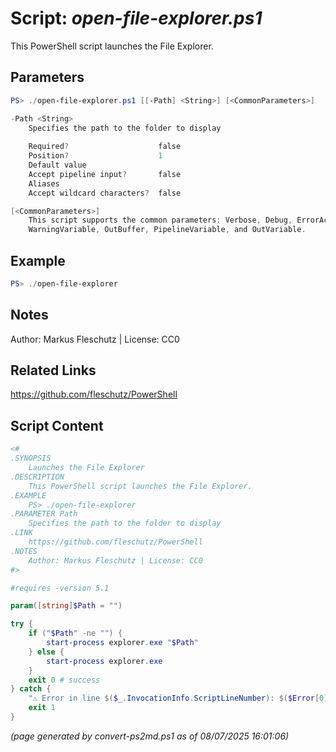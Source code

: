 Script: *open-file-explorer.ps1*
========================

This PowerShell script launches the File Explorer.

Parameters
----------
```powershell
PS> ./open-file-explorer.ps1 [[-Path] <String>] [<CommonParameters>]

-Path <String>
    Specifies the path to the folder to display
    
    Required?                    false
    Position?                    1
    Default value                
    Accept pipeline input?       false
    Aliases                      
    Accept wildcard characters?  false

[<CommonParameters>]
    This script supports the common parameters: Verbose, Debug, ErrorAction, ErrorVariable, WarningAction, 
    WarningVariable, OutBuffer, PipelineVariable, and OutVariable.
```

Example
-------
```powershell
PS> ./open-file-explorer

```

Notes
-----
Author: Markus Fleschutz | License: CC0

Related Links
-------------
https://github.com/fleschutz/PowerShell

Script Content
--------------
```powershell
<#
.SYNOPSIS
	Launches the File Explorer
.DESCRIPTION
	This PowerShell script launches the File Explorer.
.EXAMPLE
	PS> ./open-file-explorer
.PARAMETER Path
	Specifies the path to the folder to display 
.LINK
	https://github.com/fleschutz/PowerShell
.NOTES
	Author: Markus Fleschutz | License: CC0
#>

#requires -version 5.1

param([string]$Path = "")

try {
	if ("$Path" -ne "") {
		start-process explorer.exe "$Path"
	} else {
		start-process explorer.exe
	}
	exit 0 # success
} catch {
	"⚠️ Error in line $($_.InvocationInfo.ScriptLineNumber): $($Error[0])"
	exit 1
}
```

*(page generated by convert-ps2md.ps1 as of 08/07/2025 16:01:06)*
